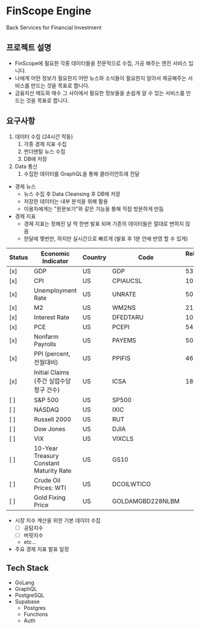 # FinScope Engine
Back Services for Financial Investment

## 프로젝트 설명
* FinScope에 필요한 각종 데이터들을 전문적으로 수집, 가공 해주는 엔진 서비스 입니다.
* 나에게 어떤 정보가 필요한지 어떤 뉴스와 소식들이 필요한지 알아서 제공해주는 서비스를 만드는 것을 목표로 합니다.
* 금융자산 매도와 매수 그 사이에서 필요한 정보들을 손쉽게 알 수 있는 서비스를 만드는 것을 목표로 합니다.

## 요구사항

1. 데이터 수집 (24시간 작동)
    1. 각종 경제 지표 수집
    1. 펀더멘탈 뉴스 수집
    1. DB에 저장
1. Data 통신
    1. 수집한 데이터를 GraphQL을 통해 클라이언트에 전달

* 경제 뉴스
    * 뉴스 수집 후 Data Cleansing 후 DB에 저장
    * 저장한 데이터는 내부 분석을 위해 활용
    * 이용자에게는 "원문보기"와 같은 기능을 통해 직접 방문하게 만듬
* 경제 지표
    * 경제 지표는 정해진 날 딱 한번 발표 되며 기존의 데이터들은 절대로 변하지 않음
    * 한달에 몇번만, 하지만 실시간으로 빠르게 (발표 후 1분 안에 반영 할 수 있게)

| Status |  Economic Indicator   | Country | Code | Release ID |
|--------|-----------------------|---------|------|------------|
| [x]    | GDP                   | US      | GDP | 53 |
| [x]    | CPI                   | US      | CPIAUCSL | 10 |
| [x]    | Unemployment Rate     | US      | UNRATE | 50 |
| [x]    | M2                    | US      | WM2NS | 21 |
| [x]    | Interest Rate         | US      | DFEDTARU | 101 |
| [x]    | PCE                   | US      | PCEPI | 54 |
| [x]    | Nonfarm Payrolls      | US      | PAYEMS | 50 |
| [x]    | PPI (percent, 전월대비) | US | PPIFIS | 46 |
| [x]    | Initial Claims (주간 실업수당 청구 건수) | US | ICSA | 180 |
| [ ]    | S&P 500               | US      | SP500 |  |
| [ ]    | NASDAQ                | US      | IXIC |  |
| [ ]    | Russell 2000          | US      | RUT |  |
| [ ]    | Dow Jones             | US      | DJIA |  |
| [ ]    | VIX                   | US      | VIXCLS |  |
| [ ]    | 10-Year Treasury Constant Maturity Rate | US | GS10 |  |
| [ ]    | Crude Oil Prices: WTI | US      | DCOILWTICO |  |
| [ ]    | Gold Fixing Price     | US      | GOLDAMGBD228NLBM |  |

* 시장 지수 계산을 위한 기본 데이터 수집
    - [ ] 공탐지수
    - [ ] 버핏지수
    * etc...
* 주요 경제 지표 발표 일정

## Tech Stack
* GoLang
* GraphQL
* PostgreSQL
* Supabase
    * Postgres
    * Functions
    * Auth